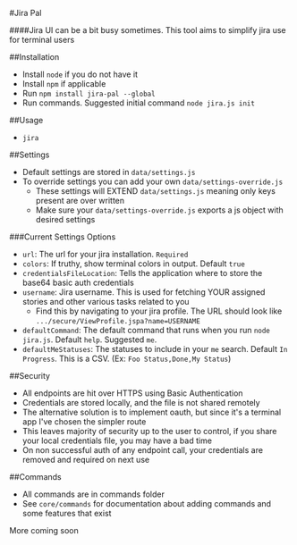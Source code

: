 #Jira Pal

####Jira UI can be a bit busy sometimes. This tool aims to simplify jira use for terminal users

##Installation

* Install `node` if you do not have it
* Install `npm` if applicable
* Run `npm install jira-pal --global`
* Run commands. Suggested initial command `node jira.js init`

##Usage

* `jira`

##Settings

* Default settings are stored in `data/settings.js`
* To override settings you can add your own `data/settings-override.js`
  * These settings will EXTEND `data/settings.js` meaning only keys present are over written
  * Make sure your `data/settings-override.js` exports a js object with desired settings
  
###Current Settings Options

* `url`: The url for your jira installation. `Required`
* `colors`: If truthy, show terminal colors in output. Default `true`
* `credentialsFileLocation`: Tells the application where to store the base64 basic auth credentials
* `username`: Jira username. This is used for fetching YOUR assigned stories and other various tasks related to you
  * Find this by navigating to your jira profile. The URL should look like `.../secure/ViewProfile.jspa?name=USERNAME`
* `defaultCommand`: The default command that runs when you run `node jira.js`. Default `help`. Suggested `me`.
* `defaultMeStatuses`: The statuses to include in your `me` search. Default `In Progress`. This is a CSV. (Ex: `Foo Status,Done,My Status`)

##Security

* All endpoints are hit over HTTPS using Basic Authentication
* Credentials are stored locally, and the file is not shared remotely
* The alternative solution is to implement oauth, but since it's a terminal app I've chosen the simpler route
* This leaves majority of security up to the user to control, if you share your local credentials file, you may have a bad time
* On non successful auth of any endpoint call, your credentials are removed and required on next use

##Commands

* All commands are in commands folder
* See `core/commands` for documentation about adding commands and some features that exist

More coming soon